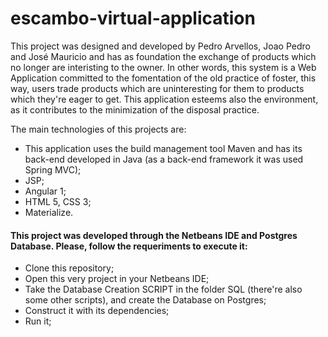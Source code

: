# escambo-virtual-application

This project was designed and developed by Pedro Arvellos, Joao Pedro and José Mauricio and has as foundation the exchange of products which no longer are interisting to the owner. In other words, this system is a Web Application committed to the fomentation of the old practice of foster, this way, users trade products which are uninteresting for them to products which they're eager to get. This application esteems also the environment, as it contributes to the minimization of the disposal practice.  

The main technologies of this projects are: 

- This application uses the build management tool Maven and has its back-end developed in Java (as a back-end framework it was used Spring MVC);
- JSP;
- Angular 1; 
- HTML 5, CSS 3;
- Materialize.

#### This project was developed through the Netbeans IDE and Postgres Database. Please, follow the requeriments to execute it:

- Clone this repository;
- Open this very project in your Netbeans IDE;
- Take the Database Creation SCRIPT in the folder SQL (there're also some other scripts), and create the Database on Postgres;
- Construct it with its dependencies;
- Run it;
